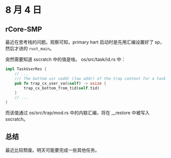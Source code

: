 # 8 月 4 日

## rCore-SMP

最近在思考栈的问题。观察可知，primary hart 启动时是先用汇编设置好了 sp，然后才进的 ```rust_main```。

突然需要知道 sscratch 中的值是啥。 os/src/task/id.rs 中：

```rust
impl TaskUserRes {
    // ...
    /// The bottom usr vaddr (low addr) of the trap context for a task with tid
    pub fn trap_cx_user_va(&self) -> usize {
        trap_cx_bottom_from_tid(self.tid)
    }
    // ...
}
```

而该值通过 os/src/trap/mod.rs 中的内联汇编，将在 __restore 中被写入 sscratch。

## 总结

最近比较颓废。明天可能要完成一些其他任务。